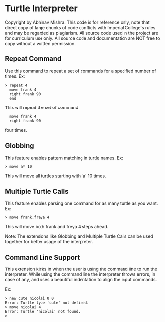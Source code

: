 Turtle Interpreter
==================

Copyright by Abhinav Mishra. This code is for
reference only, note that direct copy of large chunks of code conflicts
with Imperial College's rules and may be regarded as plagiarism. All
source code used in the project are for curriculum use only. All source
code and documentation are NOT free to copy without a written permission.

Repeat Command
--------------
Use this command to repeat a set of commands for a specified number of times.
Ex:
```
> repeat 4
  move frank 4
  right frank 90
  end
```

This will repeat the set of command
```
  move frank 4
  right frank 90
```
  four times.


Globbing
--------
This feature enables pattern matching in turtle names.
Ex:
```
> move a* 10
```

This will move all turtles starting with 'a' 10 times.

Multiple Turtle Calls
---------------------
This feature enables parsing one command for as many turtle as you want.
Ex:
```
> move frank,freya 4
```

This will move both frank and freya 4 steps ahead.

Note: The extensions like Globbing and Multiple Turtle Calls can be used together for better usage of the interpreter.

Command Line Support
--------------------
This extension kicks in when the user is using the command line to run the interpreter.
While using the command line the interpreter throws errors, in case of any, and uses a beautiful
indentation to align the input commands.

Ex:
```
> new cute nicolai 0 0
Error: Turtle type 'cute' not defined.
> move nicolai 4
Error: Turtle 'nicolai' not found.
>
```



